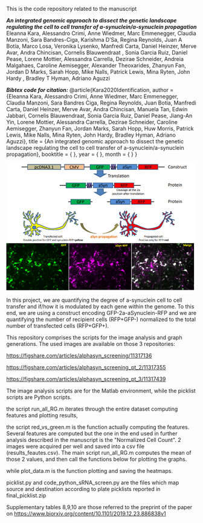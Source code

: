 This is the code repository related to the manuscript 

**_An integrated genomic approach to dissect the genetic landscape regulating the cell to cell transfer of a-synuclein/a-synuclein propagation_** 
Eleanna Kara, Alessandro Crimi, Anne Wiedmer, Marc Emmenegger, Claudia Manzoni,  Sara Bandres-Ciga, Karishma D’Sa, Regina Reynolds, Juan A Botía, Marco Losa, Veronika Lysenko, Manfredi Carta, Daniel Heinzer, Merve Avar, Andra Chincisan, Cornelis Blauwendraat , Sonia Garcia Ruiz, Daniel Pease, Lorene Mottier, Alessandra Carrella, Dezirae Schneider, Andreia Malgahaes, Caroline Aemisegger, Alexander Theoxarides, Zhanyun  Fan, Jordan D Marks, Sarah Hopp, Mike Nalls, Patrick Lewis,  Mina Ryten, John Hardy , Bradley T Hyman, Adriano Aguzzi   

**_Bibtex code for citation:_**
@article{Kara2020Identification, author = {Eleanna Kara, Alessandro Crimi, Anne Wiedmer, Marc Emmenegger, Claudia Manzoni, Sara Bandres Ciga,  Regina Reynolds, Juan Botía, Manfredi Carta, Daniel Heinzer, Merve Avar, Andra Chincisan, Manuela Tan, Edwin Jabbari, Cornelis Blauwendraat, Sonia Garcia Ruiz, Daniel Pease, Jiang-An Yin, Lorene Mottier, Alessandra Carrella, Dezirae Schneider, Caroline Aemisegger, Zhanyun  Fan, Jordan Marks, Sarah Hopp, Huw Morris, Patrick Lewis, Mike Nalls, Mina Ryten, John Hardy, Bradley Hyman, Adriano Aguzzi}, title = {An integrated genomic approach to dissect the genetic landscape regulating the cell to cell transfer of a-synuclein/a-synuclein propagation}, booktitle = {  }, year = {  }, month = {  } }  

![GitHub Logo](screening.png) 

In this project, we are quantifying the degree of a-synuclein cell to cell transfer and if/how it is modulated by each gene within the genome. To this end, we are using a construct encoding GFP-2a-aSynuclein-RFP and we are quantifying the number of recipient cells (RFP+GFP-) normalized to the total number of transfected cells (RFP+GFP+).  

This repository comprises the scripts for the image analysis and graph generations.
The used images are available on those 3 repositories:

https://figshare.com/articles/alphasyn_screening/11317136

https://figshare.com/articles/alphasyn_screening_pt_2/11317355

https://figshare.com/articles/alphasyn_screening_pt_3/11317439

The image analysis scripts are for the Matlab environment, while the picklist scripts are Python scripts.

the script run_all_RG.m  iterates through the entire dataset computing features and plotting results,

the script red_vs_green.m is the function actually computing the features. Several features are computed but the one in the end used in  further analysis described in the manuscript is the "Normalized Cell Count". 2 images were acquired per well and saved into a csv file (results_feautes.csv). The main script run_all_RG.m computes the mean of those 2 values, and then call the functions below for plotting the graphs.

while plot_data.m is the function plotting and saving the heatmaps.

picklist.py and code_python_sRNA_screen.py are the files which map source and destination according to plate picklists reported in final_picklist.zip

Supplementary tables 8,9,10 are those referred to the preprint of the paper on https://www.biorxiv.org/content/10.1101/2019.12.23.886838v1
